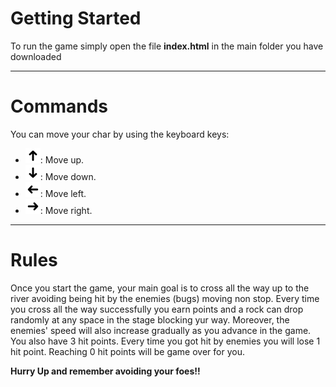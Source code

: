 # Getting Started

To run the game simply open the file **index.html** in the main folder you have downloaded 
        
- - -
        
# Commands
        
You can move your char by using the keyboard keys:
* ![Arrow Up Key](images/arrow-up-icon.png):  Move up.
* ![Arrow Down Key](images/arrow-down-icon.png):  Move down.
* ![Arrow Left Key](images/arrow-left-icon.png):  Move left.
* ![Arrow Right Key](images/arrow-right-icon.png):  Move right.
    
- - -
    
# Rules
    
Once you start the game, your main goal is to cross all the way up to the river avoiding being hit by the enemies (bugs) moving non stop.
Every time you cross all the way successfully you earn points and a rock can drop randomly at any space in the stage blocking yur way. Moreover, the enemies' speed will also increase gradually as you advance in the game.
You also have 3 hit points. Every time you got hit by enemies you will lose 1 hit point. Reaching 0 hit points will be game over for you.

**Hurry Up and remember avoiding your foes!!**
 
